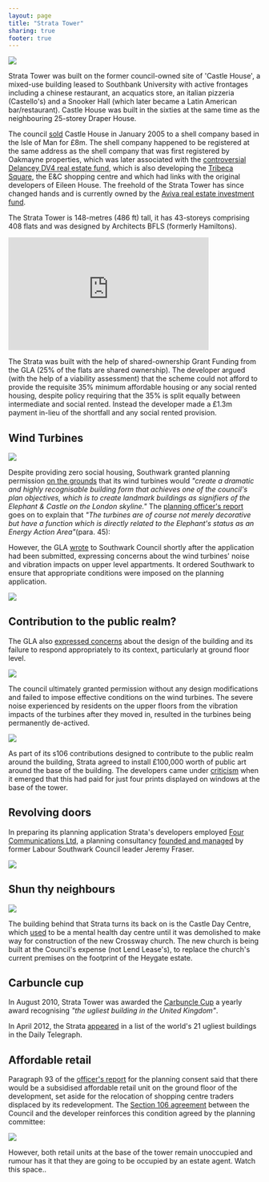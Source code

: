 ```yaml
---
layout: page
title: "Strata Tower"
sharing: true
footer: true
---
```

![](https://southwarknotes.files.wordpress.com/2009/12/castle-house-elephant.jpg)

Strata Tower was built on the former council-owned site of 'Castle House', a mixed-use building leased to Southbank University with active frontages including a chinese restaurant, an acquatics store, an italian pizzeria (Castello's) and a Snooker Hall (which later became a Latin American bar/restaurant). Castle House was built in the sixties at the same time as the neighbouring 25-storey Draper House.  

The council [sold](http://crappistmartin.github.io/images/RegisterTGL251176.pdf) Castle House in January 2005 to a shell company based in the Isle of Man for £8m. The shell company happened to be registered at the same address as the shell company that was first registered by Oakmayne properties, which was later associated with the [controversial Delancey DV4 real estate fund](http://crappistmartin.github.io/images/PrivateEye_DV4Delancey.pdf), which is also developing the [Tribeca Square](http://crappistmartin.github.io/tribeca-square), the E&C shopping centre and which had links with the original developers of Eileen House. The freehold of the Strata Tower has since changed hands and is currently owned by the [Aviva real estate investment fund](http://www.avivainvestors.co.uk/asset_classes/real_estate/index.htm). 

The Strata Tower is 148-metres (486 ft) tall, it has 43-storeys comprising 408 flats and was designed by Architects BFLS (formerly Hamiltons).

<iframe width="400" height="225" src="https://www.youtube.com/embed/TDeFFG6WtEs" frameborder="0" align="center" allowfullscreen></iframe>

The Strata was built with the help of shared-ownership Grant Funding from the GLA (25% of the flats are shared ownership). The developer argued (with the help of a viability assessment) that the scheme could not afford to provide the requisite 35% minimum affordable housing or any social rented housing, despite policy requiring that the 35% is split equally between intermediate and social rented. Instead the developer made a £1.3m payment in-lieu of the shortfall and any social rented provision.

## Wind Turbines
![](http://crappistmartin.github.io/images/strataturbines.jpg)

Despite providing zero social housing, Southwark granted planning permission [on the grounds](http://moderngov.southwark.gov.uk/Data/Planning%20Committee/20060321/Agenda/Item%2062%20-%20Report%20-Castle%20House,%20Walworth%20Road,%20SE1%206SP.pdf) that its wind turbines would _"create a dramatic and highly recognisable building form that achieves one of the council's plan objectives, which is to create landmark buildings as signifiers of the Elephant & Castle on the London skyline."_ The [planning officer's report](http://moderngov.southwark.gov.uk/Data/Planning%20Committee/20060321/Agenda/Item%2062%20-%20Report%20-Castle%20House,%20Walworth%20Road,%20SE1%206SP.pdf) goes on to explain that _"The turbines are of course not merely decorative but have a function which is directly related to the Elephant's status as an Energy Action Area"_(para. 45):

However, the GLA [wrote](http://legacy.london.gov.uk/mayor/planning_decisions/strategic_dev/2006/20060308/castle_house_initial_representation.rtf) to Southwark Council shortly after the application had been submitted, expressing concerns about the wind turbines' noise and vibration impacts on upper level appartments. It ordered Southwark to ensure that appropriate conditions were imposed on the planning application.  

![](http://crappistmartin.github.io/images/castle_house_initial_representation.png)

## Contribution to the public realm?
The GLA also [expressed concerns](http://legacy.london.gov.uk/mayor/planning_decisions/strategic_dev/2006/20060308/castle_house_initial_representation.rtf) about the design of the building and its failure to respond appropriately to its context, particularly at ground floor level.   

![](http://crappistmartin.github.io/images/castle_house_initial_representation2.png)

The council ultimately granted permission without any design modifications and failed to impose effective conditions on the wind turbines. The severe noise experienced by residents on the upper floors from the vibration impacts of the turbines after they moved in, resulted in the turbines being permanently de-actived.   


![](https://southwarknotes.files.wordpress.com/2013/09/strata-pub-art-bennet3.jpg)

As part of its s106 contributions designed to contribute to the public realm around the building, Strata agreed to install £100,000 worth of public art around the base of the building. The developers came under [criticism](https://southwarknotes.wordpress.com/2013/09/18/if-someone-gave-you-100000-would-you-keep-an-eye-on-it-the-curious-case-of-regeneration-section-106-strata-tower-and-public-art/) when it emerged that this had paid for just four prints displayed on windows at the base of the tower.  


## Revolving doors
In preparing its planning application Strata's developers employed [Four Communications Ltd](http://fourcommunications.com), a planning consultancy [founded and managed](http://betterelephant.org/blog/2014/10/19/gamekeepers-turned-poachers/) by former Labour Southwark Council leader Jeremy Fraser.

![](http://www.fourcommunications.com/sites/default/files/styles/four_square/public/people/jeremy.png)

## Shun thy neighbours
![](http://www.london-se1.co.uk/news/imageuploads/1330717788_80.177.117.97.jpg)

The building behind that Strata turns its back on is the Castle Day Centre, which [used](http://www.london-se1.co.uk/news/view/5867) to be a mental health day centre until it was demolished to make way for construction of the new Crossway church. The new church is being built at the Council's expense (not Lend Lease's), to replace the church's current premises on the footprint of the Heygate estate.  

## Carbuncle cup
In August 2010, Strata Tower was awarded the [Carbuncle Cup](http://en.wikipedia.org/wiki/Carbuncle_Cup) a yearly award recognising _"the ugliest building in the United Kingdom"_.

In April 2012, the Strata [appeared](http://www.telegraph.co.uk/finance/property/pictures/9126031/The-worlds-30-ugliest-buildings.html) in a list of the world's 21 ugliest buildings in the Daily Telegraph.  

## Affordable retail
Paragraph 93 of the [officer's report](http://moderngov.southwark.gov.uk/Data/Planning%20Committee/20060321/Agenda/Item%2062%20-%20Report%20-Castle%20House,%20Walworth%20Road,%20SE1%206SP.pdf) for the planning consent said that there would be a subsidised affordable retail unit on the ground floor of the development, set aside for the relocation of shopping centre traders displaced by its redevelopment. The [Section 106 agreement](/images/stratas106variation.pdf) between the Council and the developer reinforces this condition agreed by the planning committee:

![](http://crappistmartin.github.io/images/stratas106variation.png)

However, both retail units at the base of the tower remain unoccupied and rumour has it that they are going to be occupied by an estate agent. Watch this space..





